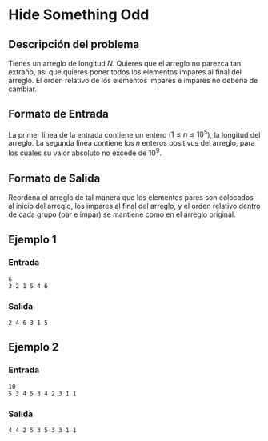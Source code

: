 # Hide Something Odd

## Descripción del problema
Tienes un arreglo de longitud $N$. 
Quieres que el arreglo no parezca tan extraño, así
que quieres poner todos los elementos impares
al final del arreglo. El orden relativo de los 
elementos impares e impares no debería de cambiar.

## Formato de Entrada
La primer línea de la entrada contiene un entero
($1 \leq n \leq 10^5$), la longitud del arreglo.
La segunda línea contiene los $n$ enteros positivos
del arreglo, para los cuales su valor absoluto no
excede de $10^9$.

## Formato de Salida
Reordena el arreglo de tal manera que los elementos
pares son colocados al inicio del arreglo,
los impares al final del arreglo, y el orden
relativo dentro de cada grupo (par e impar)
se mantiene como en el arreglo original.

## Ejemplo 1
### Entrada
```
6
3 2 1 5 4 6
```
### Salida
```
2 4 6 3 1 5 
```


## Ejemplo 2
### Entrada
```
10
5 3 4 5 3 4 2 3 1 1
```
### Salida
```
4 4 2 5 3 5 3 3 1 1 
```
